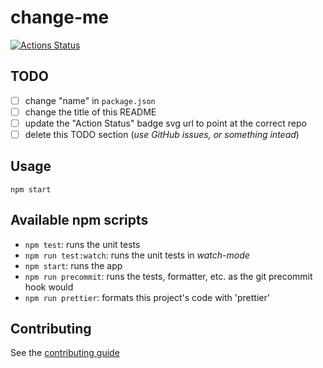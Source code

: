 # change-me

[![Actions Status](https://github.com/zachlysobey/z-starter/workflows/Node%20CI/badge.svg)](https://github.com/zachlysobey/z-starter/actions)

## TODO

-   [ ] change "name" in `package.json`
-   [ ] change the title of this README
-   [ ] update the "Action Status" badge svg url to point at the correct repo
-   [ ] delete this TODO section (_use GitHub issues, or something intead_)

## Usage

```
npm start
```

## Available npm scripts

-   `npm test`: runs the unit tests
-   `npm run test:watch`: runs the unit tests in _watch-mode_
-   `npm start`: runs the app
-   `npm run precommit`: runs the tests, formatter, etc. as the git precommit hook would
-   `npm run prettier`: formats this project's code with 'prettier'

## Contributing

See the [contributing guide][contributing]

[contributing]: ./.github/CONTRIBUTING.md
